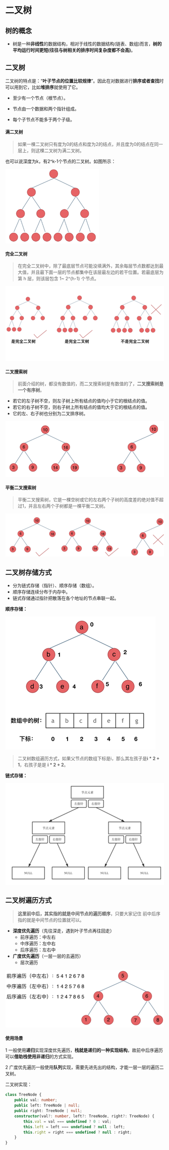 # 二叉树

## **树的概念**

- 树是一种**非线性**的数据结构，相对于线性的数据结构(链表、数组)而言，**树的平均运行时间更短(往往与树相关的排序时间复杂度都不会高)**。



## 二叉树

二叉树的特点是：“**叶子节点的位置比较规律**”。因此在对数据进行**排序或者查找**时可以用到它，比如**堆排序**就使用了它。



- 至少有一个节点（根节点）。

- 节点由一个数据和两个指针组成。

- 每个子节点不能多于两个子级。

  





#### 满二叉树

> 如果一棵二叉树只有度为0的结点和度为2的结点，并且度为0的结点在同一层上，则这棵二叉树为满二叉树。

也可以说深度为k，有2^k-1个节点的二叉树。如图所示：

<img src="../img/满二叉树.png" alt="满二叉树" style="zoom: 33%;" />





#### 完全二叉树

> 在完全二叉树中，除了最底层节点可能没填满外，其余每层节点数都达到最大值，并且最下面一层的节点都集中在该层最左边的若干位置。若最底层为第 h 层，则该层包含 1~ 2^(h-1)  个节点。

![完全二叉树](../img/完全二叉树.png)



#### 二叉搜索树

> 前面介绍的树，都没有数值的，而二叉搜索树是有数值的了，**二叉搜索树是一个有序树**。

- 若它的左子树不空，则左子树上所有结点的值均小于它的根结点的值。
- 若它的右子树不空，则右子树上所有结点的值均大于它的根结点的值。
- 它的左、右子树也分别为二叉排序树。

![完全二叉树](../img/二叉搜索树.png)



#### 平衡二叉搜索树

> 平衡二叉搜索树，它是一棵空树或它的左右两个子树的高度差的绝对值不超过1，并且左右两个子树都是一棵平衡二叉树。

![平衡二叉搜索树](../img/平衡二叉搜索树.png)



## 二叉树存储方式

- 分为链式存储（指针）、顺序存储（数组）。
- 顺序存储连续分布于内存中。
- 链式存储通过指针把散落在各个地址的节点串联一起。



**顺序存储：**



<img src="../img/二叉树顺序存储.png" alt="平衡二叉搜索树" style="zoom:50%;" />

> 二叉树数组遍历方式，如果父节点的数组下标是i，那么其左孩子是**i \* 2 + 1**，右孩子是是 **i \* 2 + 2**。



**链式存储：**

<img src="../img/二叉树链式存储.png" alt="二叉树链式存储" style="zoom:50%;" />





## 二叉树遍历方式

> **这里前中后，其实指的就是中间节点的遍历顺序**，只要大家记住 前中后序指的就是中间节点的位置就可以。

- **深度优先遍历**（先往深走，遇到叶子节点再往回走）
  - 前序遍历：中左右
  - 中序遍历：左中右
  - 后序遍历：左右中
- **广度优先遍历**（一层一层的去遍历）
  - 层次遍历



<img src="../img/二叉树遍历.png" alt="二叉树遍历" style="zoom:50%;" />

#### 使用场景

1 一般使用**递归**实现深度优先遍历，**栈就是递归的一种实现结构**，故前中后序遍历可以**借助栈使用非递归**的方式实现。

2 广度优先遍历一般使用**队列**实现，需要先进先出的结构，才能一层一层的遍历二叉树。



二叉树实现：

````typescript
class TreeNode {
    public val: number;
    public left: TreeNode | null;
    public right: TreeNode | null;
    constructor(val?: number, left?: TreeNode, right?: TreeNode) {
        this.val = val === undefined ? 0 : val;
        this.left = left === undefined ? null : left;
        this.right = right === undefined ? null : right;
    }
}
````

